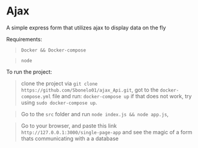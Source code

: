 # Ajax

A simple express form that utilizes ajax to display data on the fly

Requirements:

>`Docker && Docker-compose`

>`node`

To run the project:
>clone the project via `git clone https://github.com/Sbonelo01/ajax_Api.git`, 
>got to the `docker-compose.yml` file and run:
`docker-compose up` if that does not work, try using `sudo docker-compose up`. 

>Go to the `src` folder and run `node index.js && node app.js`, 

>Go to your browser, and paste this link `http://127.0.0.1:3000/single-page-app` 
and see the magic of a form thats communicating with a a database
